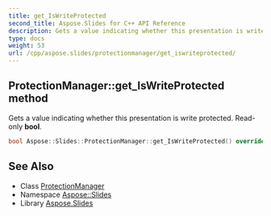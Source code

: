 ```yaml
---
title: get_IsWriteProtected
second_title: Aspose.Slides for C++ API Reference
description: Gets a value indicating whether this presentation is write protected. Read-only bool.
type: docs
weight: 53
url: /cpp/aspose.slides/protectionmanager/get_iswriteprotected/
---
```

## ProtectionManager::get_IsWriteProtected method


Gets a value indicating whether this presentation is write protected. Read-only **bool**.

```cpp
bool Aspose::Slides::ProtectionManager::get_IsWriteProtected() override
```

## See Also

* Class [ProtectionManager](../)
* Namespace [Aspose::Slides](../../)
* Library [Aspose.Slides](../../../)

